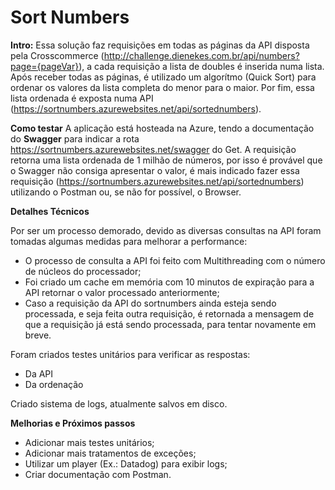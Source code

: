 # Sort Numbers
**Intro:**
	Essa solução faz requisições em todas as páginas da API disposta pela Crosscommerce (http://challenge.dienekes.com.br/api/numbers?page={pageVar}), a cada requisição a lista de doubles é inserida numa lista. Após receber todas as páginas, é utilizado um algorítmo (Quick Sort) para ordenar os valores da lista completa do menor para o maior. Por fim, essa lista ordenada é exposta numa API (https://sortnumbers.azurewebsites.net/api/sortednumbers).

**Como testar**
A aplicação está hosteada na Azure, tendo a documentação do **Swagger** para indicar a rota https://sortnumbers.azurewebsites.net/swagger do Get. A requisição retorna uma lista ordenada de 1 milhão de números, por isso é provável que o Swagger não consiga apresentar o valor, é mais indicado fazer essa requisição (https://sortnumbers.azurewebsites.net/api/sortednumbers) utilizando o Postman ou, se não for possível, o Browser.

**Detalhes Técnicos**

Por ser um processo demorado, devido as diversas consultas na API foram tomadas algumas medidas para melhorar a performance: 

* O processo de consulta a API foi feito com Multithreading com o número de núcleos do processador;
* Foi criado um cache em memória com 10 minutos de expiração para a API retornar o valor processado anteriormente;
* Caso a requisição da API do sortnumbers ainda esteja sendo processada, e seja feita outra requisição, é retornada a mensagem de que a requisição já está sendo processada, para tentar novamente em breve.

Foram criados testes unitários para verificar as respostas:
* Da API
* Da ordenação  

Criado sistema de logs, atualmente salvos em disco.

**Melhorias e Próximos passos**
* Adicionar mais testes unitários;
* Adicionar mais tratamentos de exceções; 
* Utilizar um player (Ex.: Datadog) para exibir logs;
* Criar documentação com Postman.
